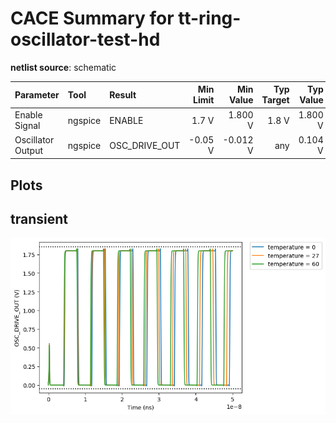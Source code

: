 
# CACE Summary for tt-ring-oscillator-test-hd

**netlist source**: schematic

|      Parameter       |         Tool         |     Result      | Min Limit  |  Min Value   | Typ Target |  Typ Value   | Max Limit  |  Max Value   |  Status  |
| :------------------- | :------------------- | :-------------- | ---------: | -----------: | ---------: | -----------: | ---------: | -----------: | :------: |
| Enable Signal        | ngspice              | ENABLE               |           1.7 V |    1.800 V |        1.8 V |    1.800 V |        1.8 V |    1.800 V |   Pass ✅    |
| Oscillator Output    | ngspice              | OSC_DRIVE_OUT        |         -0.05 V |   -0.012 V |          any |    0.104 V |       1.85 V |    1.826 V |   Pass ✅    |


## Plots

## transient

![transient](./tt-ring-oscillator-test-hd/schematic/transient.png)
